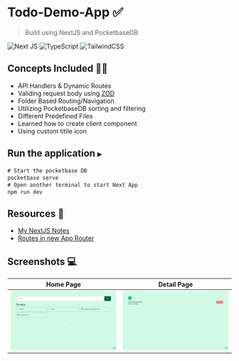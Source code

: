 # Todo-Demo-App ✅
> Build using NextJS and PocketbaseDB

![Next JS](https://img.shields.io/badge/Next-black?style=for-the-badge&logo=next.js&logoColor=white)
![TypeScript](https://img.shields.io/badge/typescript-%23007ACC.svg?style=for-the-badge&logo=typescript&logoColor=white)
![TailwindCSS](https://img.shields.io/badge/tailwindcss-%2338B2AC.svg?style=for-the-badge&logo=tailwind-css&logoColor=white)

## Concepts Included 🐱‍🚀
- API Handlers & Dynamic Routes
- Validing request body using [ZOD](https://www.npmjs.com/package/zod)
- Folder Based Routing/Navigation
- Utilizing PocketbaseDB sorting and filtering
- Different Predefined Files
- Learned how to create client component
- Using custom titile icon

## Run the application ```▶```
```shell
# Start the pocketbase DB
pocketbase serve
# Open another terminal to start Next App
npm run dev
```


## Resources 📂
- [My NextJS Notes](https://github.com/AmanNegi/Notes/blob/main/NextJs/README.md)
- [Routes in new App Router](https://www.builder.io/blog/next-13-app-router)

## Screenshots 💻

| Home Page | Detail Page |
| :-------: | :---------: |
| ![](./screenshots/1.png) | ![](./screenshots/2.png) | 